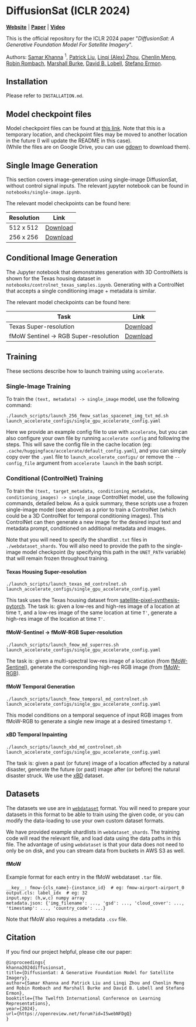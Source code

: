 # DiffusionSat (ICLR 2024)
**[Website](https://samar-khanna.github.io/DiffusionSat/)** | 
**[Paper](https://arxiv.org/abs/2312.03606)**   |
**[Video](https://recorder-v3.slideslive.com/?share=92102&s=22fca8d7-2deb-4bf0-af4a-02d1839dc69b)**

This is the official repository for the ICLR 2024 paper 
"_DiffusionSat: A Generative Foundation Model For Satellite Imagery_".  

Authors: 
[Samar Khanna](https://www.samarkhanna.com) <sup>1</sup>, 
[Patrick Liu](https://web.stanford.edu/~pliu1/), 
[Linqi (Alex) Zhou](https://alexzhou907.github.io), 
[Chenlin Meng](https://chenlin9.github.io/), 
[Robin Rombach](https://github.com/rromb), 
[Marshall Burke](https://web.stanford.edu/~mburke/), 
[David B. Lobell](https://earth.stanford.edu/people/david-lobell#gs.5vndff), 
[Stefano Ermon](https://cs.stanford.edu/~ermon/).

## Installation
Please refer to `INSTALLATION.md`.

## Model checkpoint files
Model checkpoint files can be found at [this link](https://drive.google.com/drive/u/2/folders/1p6nk4S5IpZEck3_xLo2hcI2Ha3P8LiA9).
Note that this is a temporary location, and checkpoint files may be moved to another location in the future (I will update the README in this case).  
(While the files are on Google Drive, you can use [gdown](https://github.com/wkentaro/gdown) to download them).

## Single Image Generation
This section covers image-generation using single-image DiffusionSat, without control signal inputs.
The relevant jupyter notebook can be found in `notebooks/single-image.ipynb`. 

The relevant model checkpoints can be found here:  

| Resolution | Link     |
|------------|----------|
| 512 x 512  | [Download](https://drive.google.com/drive/u/2/folders/1zddxoEVNpbffIti8gUbhCRoL1w-tkMK2) |
| 256 x 256  | [Download](https://drive.google.com/drive/u/2/folders/1SZnVpIaYyWN7WbAM7Njn-DDOZ7gRCmQ9) |


## Conditional Image Generation

The Jupyter notebook that demonstrates generation with 3D ControlNets is shown
for the Texas housing dataset in `notebooks/controlnet_texas_samples.ipynb`. 
Generating with a ControlNet that accepts a single conditioning image + metadata is similar.

The relevant model checkpoints can be found here:

| Task                                  | Link     |
|---------------------------------------|----------|
| Texas Super-resolution                | [Download](https://drive.google.com/drive/u/2/folders/1MVg6RkUOC8YoEBEUmBbi0xPNmTHvDnB2) |
| fMoW Sentinel -> RGB Super-resolution | [Download](https://drive.google.com/drive/u/2/folders/1xZAO3Pxm-v3t5PYa2_cfyJXGHNvmif7p) |

## Training
These sections describe how to launch training using `accelerate`.

### Single-Image Training
To train the `(text, metadata) -> single_image` model, use the following command:
```shell
./launch_scripts/launch_256_fmow_satlas_spacenet_img_txt_md.sh launch_accelerate_configs/single_gpu_accelerate_config.yaml
```
Here we provide an example config file to use with `accelerate`, but you can also configure your own
file by running `accelerate config` and following the steps. This will save the config file in the 
cache location (eg: `.cache/huggingface/accelerate/default_config.yaml`), 
and you can simply copy over the `.yaml` file to `launch_accelerate_configs/` or remove the 
`--config_file` argument from `accelerate launch` in the bash script.

### Conditional (ControlNet) Training
To train the `(text, target_metadata, conditioning_metadata, conditioning_images) -> single_image` ControlNet model, use the following commands, 
detailed below. As a quick summary, these scripts use a frozen single-image model (see above) as a prior to 
train a ControlNet (which could be a 3D ControlNet for temporal conditioning images). 
This ControlNet can then generate a new image for the desired input text and metadata prompt, 
conditioned on additional metadata and images.

Note that you will need to specify the shardlist `.txt` files in `./webdataset_shards`. 
You will also need to provide the path to the single-image model checkpoint 
(by specifying this path in the `UNET_PATH` variable) that will remain frozen throughout training.

#### Texas Housing Super-resolution
```shell
./launch_scripts/launch_texas_md_controlnet.sh launch_accelerate_configs/single_gpu_accelerate_config.yaml
```
This task uses the Texas housing dataset from [satellite-pixel-synthesis-pytorch](https://github.com/KellyYutongHe/satellite-pixel-synthesis-pytorch).
The task is: given a low-res and high-res image of a location at time `T`, and a low-res image of the same location 
at time `T'`, generate a high-res image of the location at time `T'`.

#### fMoW-Sentinel -> fMoW-RGB Super-resolution
```shell
./launch_scripts/launch_fmow_md_superres.sh launch_accelerate_configs/single_gpu_accelerate_config.yaml
```
The task is: given a multi-spectral low-res image of a location (from [fMoW-Sentinel](https://github.com/sustainlab-group/SatMAE?tab=readme-ov-file#fmow-sentinel-dataset)), 
generate the corresponding high-res RGB image (from [fMoW-RGB](https://github.com/fMoW/dataset)).

#### fMoW Temporal Generation
```shell
./launch_scripts/launch_fmow_temporal_md_controlnet.sh launch_accelerate_configs/single_gpu_accelerate_config.yaml
```
This model conditions on a temporal sequence of input RGB images from fMoW-RGB to generate a single new image at a desired timestamp `T`.

#### xBD Temporal Inpainting
```shell
./launch_scripts/launch_xbd_md_controlnet.sh launch_accelerate_configs/single_gpu_accelerate_config.yaml
```
The task is: given a past (or future) image of a location affected by a natural disaster, generate the future (or past) image
after (or before) the natural disaster struck. We use the [xBD](https://github.com/DIUx-xView/xView2_baseline?tab=readme-ov-file#data-downloads) dataset.

## Datasets
The datasets we use are in [`webdataset`](https://github.com/webdataset/webdataset) format.
You will need to prepare your datasets in this format to be able to train using the given code,
or you can modify the data-loading to use your own custom dataset formats.

We have provided example shardlists in `webdataset_shards`. The training code will read the relevant file,
and load data using the data paths in this file. The advantage of using `webdataset` is that your data
does not need to only be on disk, and you can stream data from buckets in AWS S3 as well.


#### fMoW
Example format for each entry in the fMoW webdataset `.tar` file.
```
__key__: fmow-{cls_name}-{instance_id}  # eg: fmow-airport-airport_0
output.cls: label_idx  # eg: 32
input.npy: (h,w,c) numpy array
metadata.json: {'img_filename': ..., 'gsd': ..., 'cloud_cover': ..., 'timestamp': ..., 'country_code': ...}
```
Note that fMoW also requires a metadata `.csv` file.

## Citation
If you find our project helpful, please cite our paper:
```
@inproceedings{
khanna2024diffusionsat,
title={DiffusionSat: A Generative Foundation Model for Satellite Imagery},
author={Samar Khanna and Patrick Liu and Linqi Zhou and Chenlin Meng and Robin Rombach and Marshall Burke and David B. Lobell and Stefano Ermon},
booktitle={The Twelfth International Conference on Learning Representations},
year={2024},
url={https://openreview.net/forum?id=I5webNFDgQ}
}
```
